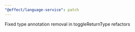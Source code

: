 ```yaml
---
"@effect/language-service": patch
---
```


Fixed type annotation removal in toggleReturnType refactors
